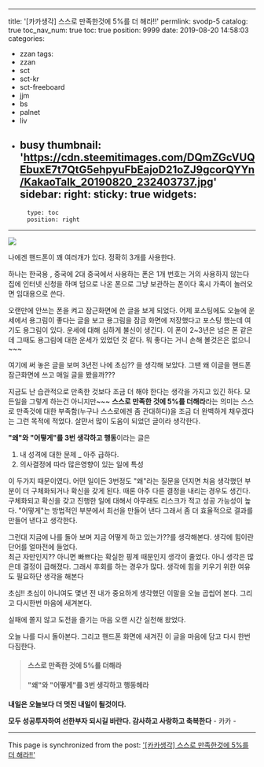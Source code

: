 
---
title: '[카카생각] 스스로 만족한것에 5%를 더 해라!!'
permlink: svodp-5
catalog: true
toc_nav_num: true
toc: true
position: 9999
date: 2019-08-20 14:58:03
categories:
- zzan
tags:
- zzan
- sct
- sct-kr
- sct-freeboard
- jjm
- bs
- palnet
- liv
- busy
thumbnail: 'https://cdn.steemitimages.com/DQmZGcVUQEbuxE7t7QtG5ehpyuFbEajoD21oZJ9gcorQYYn/KakaoTalk_20190820_232403737.jpg'
sidebar:
    right:
        sticky: true
widgets:
    -
        type: toc
        position: right
---


![](https://cdn.steemitimages.com/DQmZGcVUQEbuxE7t7QtG5ehpyuFbEajoD21oZJ9gcorQYYn/KakaoTalk_20190820_232403737.jpg)

나에겐 핸드폰이 꽤 여러개가 있다. 
정확히 3개를 사용한다. 

하나는 한국용 , 중국에 2대
중국에서 사용하는 폰은 1개 번호는 거의 사용하지 않는다
집에 인터넷 신청을 하며 덤으로 나온 폰으로 그냥 보관하는 폰이다
혹시 가족이 놀러오면 임대용으로 쓴다.

오랜만에 안쓰는 폰을 켜고 잠근화면에 쓴 글을 보게 되었다.
어제 포스팅에도 오늘에 운세에서 용그림이 좋다는 글을 보고  용그림을
잠금 화면에 저장했다고 포스팅 했는데 여기도 용그림이 있다. 
운세에 대해 심하게 불신이 생긴다.  이 폰이 2~3년은 넘은 폰 같은데 그때도
용그림에 대한 운세가 있었던 것 같다. 뭐 좋다는 거니 손해 볼것은은 없으니~~~

여기에 써 놓은 글을 보며  3년전 나에 초심?? 을 생각해 보았다.
그땐 왜 이글을 핸드폰 잠근화면에 쓰고 매일 글을 봤을까???

지금도 난 습관적으로 만족한 것보다 조금 더 해야 한다는 생각을 
가지고 있긴 하다.  모든일을 그렇게 하는건 아니지만~~~
**스스로 만족한 것에 5%를 더해라**라는 의미는 스스로 만족것에 대한 
부족함(누구나 스스로에겐 좀 관대하다)을 조금 더 완벽하게 채우겠다는
그런 목적에 적었다. 살먄서 많이 도움이 되었던 글이라 생각한다. 

**"왜"와 "어떻게"를 3번 생각하고 행동**이라는 글은 
1. 내 성격에 대한 문제 _ 아주 급하다.
2. 의사결정에 따라  많은영향이 있는 일에 특성

이 두가지 때문이였다.  어떤 일이든 3번정도 "왜"라는 질문을
던지면 처음 생각했던 부분이 더 구체화되거나 확신을 갖게 된다.
때론 아주 다른 결정을 내리는 경우도 생긴다. 
구체화되고 확신을 갖고 진행한 일에 대해서 아무래도 리스크가 적고
성공 가능성이 높다.  "어떻게"는 방법적인 부분에서 최선을 만들어 낸다
그래서 좀 더 효율적으로 결과를 만들어 낸다고 생각한다. 

그런대 지금에 나를 돌아 보며 지금 어떻게 하고 있는가??를 생각해본다.
생각에 힘이란 단어를 얼마전에 들었다.  
최근 자만인지??  아니면 빠쁘다는 확실한 핑계 때문인지 생각이 줄었다. 
아니 생각은 많은데 결정이 급해졌다. 그래서 후회를 하는 경우가 많다. 
생각에 힘을 키우기 위한 여유도 필요하단 생각을  해본다

초심!!  초심이 아니여도 몇년 전 내가 중요하게 생각했던 이말을 
오늘 곱씹어 본다.  그리고 다시한번 마음에 새겨본다. 

실패에 쫄지 않고 도전을 즐기는 마음  오랜 시간 실천해 왔었다.

오늘 나를 다시 돌아본다.  그리고 핸드폰 화면에 새겨진 이 글을 
마음에 담고 다시 한번 다짐한다. 

>####  스스로 만족한 것에 5%를 더해라
>#### "왜"와 "어떻게"를 3번 생각하고 행동해라

**내일은 오늘보다 더 멋진 내일이 될것이다.** 

**모두 성공투자하여 선한부자 되시길 바란다.
감사하고 사랑하고 축복한다** - 카카 -

- - -

This page is synchronized from the post: ['[카카생각] 스스로 만족한것에 5%를 더 해라!!'](https://steemit.com/@kibumh/svodp-5)
